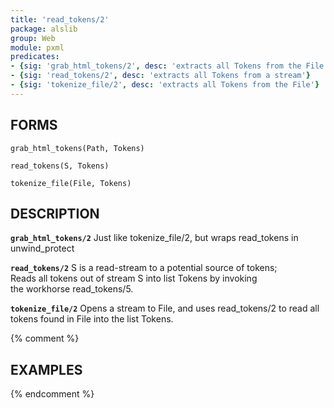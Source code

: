 ```yaml
---
title: 'read_tokens/2'
package: alslib
group: Web
module: pxml
predicates:
- {sig: 'grab_html_tokens/2', desc: 'extracts all Tokens from the File'}
- {sig: 'read_tokens/2', desc: 'extracts all Tokens from a stream'}
- {sig: 'tokenize_file/2', desc: 'extracts all Tokens from the File'}
---
```

## FORMS

`grab_html_tokens(Path, Tokens)`

`read_tokens(S, Tokens)`

`tokenize_file(File, Tokens)`

## DESCRIPTION

**`grab_html_tokens/2`** Just like tokenize_file/2, but wraps read_tokens in unwind_protect  

**`read_tokens/2`** S is a read-stream to a potential source of tokens;  
    Reads all tokens out of stream S into list Tokens by invoking  
    the workhorse read_tokens/5.  

**`tokenize_file/2`** Opens a stream to File, and uses read_tokens/2 to read all  
    tokens found in File into the list Tokens.  

{% comment %}
## EXAMPLES
{% endcomment %}

